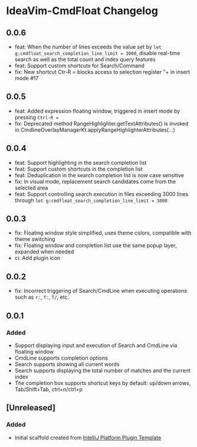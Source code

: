 <!-- Keep a Changelog guide -> https://keepachangelog.com -->

# IdeaVim-CmdFloat Changelog

## 0.0.6

- feat: When the number of lines exceeds the value set by `let g:cmdfloat_search_completion_line_limit = 3000`, disable real-time search as well as the total count and index query features
- feat: Support custom shortcuts for Search/Command
- fix: New shortcut Ctr-R = blocks access to selection register "+ in insert mode #17

## 0.0.5

- feat: Added expression floating window, triggered in insert mode by pressing `Ctrl-R =`
- fix: Deprecated method RangeHighlighter.getTextAttributes() is invoked in CmdlineOverlayManagerKt.applyRangeHighlighterAttributes(...)

## 0.0.4

- feat: Support highlighting in the search completion list
- feat: Support custom shortcuts in the completion list
- feat: Deduplication in the search completion list is now case sensitive
- fix: In visual mode, replacement search candidates come from the selected area
- feat: Support controlling search execution in files exceeding 3000 lines through `let g:cmdfloat_search_completion_line_limit = 3000`

## 0.0.3

- fix: Floating window style simplified, uses theme colors, compatible with theme switching
- fix: Floating window and completion list use the same popup layer, expanded when needed
- ci: Add plugin icon

## 0.0.2

- fix: Incorrect triggering of Search/CmdLine when executing operations such as `r:`, `f:`, `T/`, etc.

## 0.0.1

### Added

- Support displaying input and execution of Search and CmdLine via floating window
- CmdLine supports completion options
- Search supports showing all current words
- Search supports displaying the total number of matches and the current index
- The completion box supports shortcut keys by default: up/down arrows, Tab/Shift+Tab, ctrl+n/ctrl+p

## [Unreleased]
### Added
- Initial scaffold created from [IntelliJ Platform Plugin Template](https://github.com/JetBrains/intellij-platform-plugin-template)
